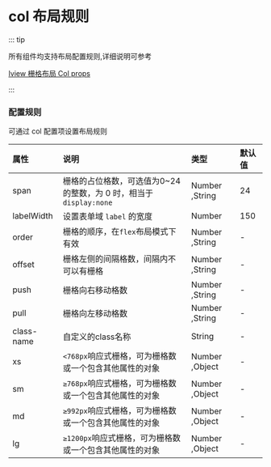 # col 布局规则

::: tip

所有组件均支持布局配置规则,详细说明可参考

[Iview 栅格布局 Col props](http://v2.iviewui.com/components/grid#Col_props)



:::



### 配置规则

可通过 col 配置项设置布局规则

| 属性 | 说明 | 类型 | 默认值 |
| :--- | :--- | :--- | :--- |
| span | 栅格的占位格数，可选值为0~24的整数，为 0 时，相当于`display:none` | Number ,String | 24 |
| labelWidth | 设置表单域 `label` 的宽度 | Number | 150 |
| order | 栅格的顺序，在`flex`布局模式下有效 | Number ,String | - |
| offset | 栅格左侧的间隔格数，间隔内不可以有栅格 | Number ,String | - |
| push | 栅格向右移动格数 | Number ,String | - |
| pull | 栅格向左移动格数 | Number ,String | - |
| class-name | 自定义的class名称 | String | - |
| xs | `<768px`响应式栅格，可为栅格数或一个包含其他属性的对象 | Number ,Object | - |
| sm | `≥768px`响应式栅格，可为栅格数或一个包含其他属性的对象 | Number ,Object | - |
| md | `≥992px`响应式栅格，可为栅格数或一个包含其他属性的对象 | Number ,Object | - |
| lg | `≥1200px`响应式栅格，可为栅格数或一个包含其他属性的对象 | Number ,Object | - |
